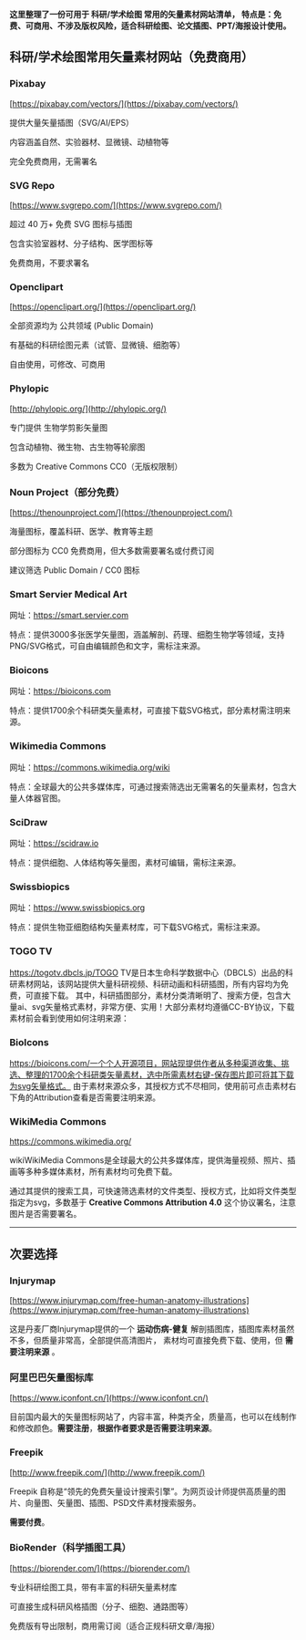 **这里整理了一份可用于 科研/学术绘图 常用的矢量素材网站清单，
特点是：免费、可商用、不涉及版权风险，适合科研绘图、论文插图、PPT/海报设计使用。**

## 科研/学术绘图常用矢量素材网站（免费商用）

### Pixabay

[https://pixabay.com/vectors/](https://pixabay.com/vectors/)

提供大量矢量插图（SVG/AI/EPS）

内容涵盖自然、实验器材、显微镜、动植物等

完全免费商用，无需署名

### SVG Repo

[https://www.svgrepo.com/](https://www.svgrepo.com/)

超过 40 万+ 免费 SVG 图标与插图

包含实验室器材、分子结构、医学图标等

免费商用，不要求署名

### Openclipart

[https://openclipart.org/](https://openclipart.org/)

全部资源均为 公共领域 (Public Domain)

有基础的科研绘图元素（试管、显微镜、细胞等）

自由使用，可修改、可商用

### Phylopic

[http://phylopic.org/](http://phylopic.org/)

专门提供 生物学剪影矢量图

包含动植物、微生物、古生物等轮廓图

多数为 Creative Commons CC0（无版权限制）

### Noun Project（部分免费）

[https://thenounproject.com/](https://thenounproject.com/)

海量图标，覆盖科研、医学、教育等主题

部分图标为 CC0 免费商用，但大多数需要署名或付费订阅

建议筛选 Public Domain / CC0 图标

### Smart Servier Medical Art

网址：https://smart.servier.com

特点：提供3000多张医学矢量图，涵盖解剖、药理、细胞生物学等领域，支持PNG/SVG格式，可自由编辑颜色和文字，需标注来源。

### Bioicons

网址：https://bioicons.com

特点：提供1700余个科研类矢量素材，可直接下载SVG格式，部分素材需注明来源。

### Wikimedia Commons

网址：https://commons.wikimedia.org/wiki

特点：全球最大的公共多媒体库，可通过搜索筛选出无需署名的矢量素材，包含大量人体器官图。

### SciDraw

网址：https://scidraw.io

特点：提供细胞、人体结构等矢量图，素材可编辑，需标注来源。

### Swissbiopics

网址：https://www.swissbiopics.org

特点：提供生物亚细胞结构矢量素材库，可下载SVG格式，需标注来源。

### TOGO TV

https://togotv.dbcls.jp/TOGO TV是日本生命科学数据中心（DBCLS）出品的科研素材网站，该网站提供大量科研视频、科研动画和科研插图，所有内容均为免费，可直接下载。
其中，科研插图部分，素材分类清晰明了、搜索方便，包含大量ai、svg矢量格式素材，非常方便、实用！大部分素材均遵循CC-BY协议，下载素材前会看到使用如何注明来源：


### BioIcons

https://bioicons.com/一个个人开源项目，网站现提供作者从多种渠道收集、挑选、整理的1700余个科研类矢量素材，选中所需素材右键-保存图片即可将其下载为svg矢量格式。
由于素材来源众多，其授权方式不尽相同，使用前可点击素材右下角的Attribution查看是否需要注明来源。

### WikiMedia Commons

https://commons.wikimedia.org/

wikiWikiMedia Commons是全球最大的公共多媒体库，提供海量视频、照片、插画等多种多媒体素材，所有素材均可免费下载。

通过其提供的搜索工具，可快速筛选素材的文件类型、授权方式，比如将文件类型指定为svg，多数基于 **Creative Commons Attribution 4.0** 这个协议署名，注意图片是否需要署名。





---

## 次要选择

### Injurymap

[https://www.injurymap.com/free-human-anatomy-illustrations](https://www.injurymap.com/free-human-anatomy-illustrations) 

这是丹麦厂商Injurymap提供的一个 **运动伤病-健复** 解剖插图库，插图库素材虽然不多，但质量非常高，全部提供高清图片，
素材均可直接免费下载、使用，但 **需要注明来源** 。

### 阿里巴巴矢量图标库

[https://www.iconfont.cn/](https://www.iconfont.cn/)

目前国内最大的矢量图标网站了，内容丰富，种类齐全，质量高，也可以在线制作和修改颜色。**需要注册**，**根据作者要求是否需要注明来源**。

### Freepik

[http://www.freepik.com/](http://www.freepik.com/)

Freepik 自称是“领先的免费矢量设计搜索引擎”。为网页设计师提供高质量的图片、向量图、矢量图、插图、PSD文件素材搜索服务。

**需要付费**。


### BioRender（科学插图工具）

[https://biorender.com/](https://biorender.com/)

专业科研绘图工具，带有丰富的科研矢量素材库

可直接生成科研风格插图（分子、细胞、通路图等）

免费版有导出限制，商用需订阅（适合正规科研文章/海报）






